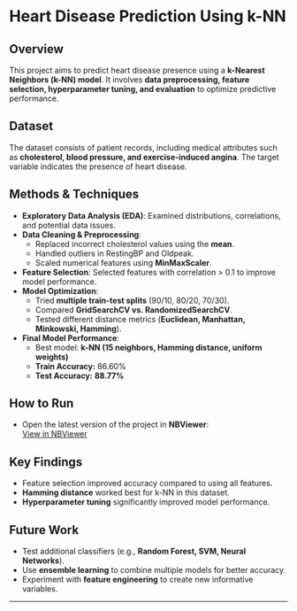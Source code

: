 # Heart Disease Prediction Using k-NN  

## Overview  
This project aims to predict heart disease presence using a **k-Nearest Neighbors (k-NN) model**. It involves **data preprocessing, feature selection, hyperparameter tuning, and evaluation** to optimize predictive performance.  

## Dataset  
The dataset consists of patient records, including medical attributes such as **cholesterol, blood pressure, and exercise-induced angina**. The target variable indicates the presence of heart disease.  

## Methods & Techniques  
- **Exploratory Data Analysis (EDA)**: Examined distributions, correlations, and potential data issues.  
- **Data Cleaning & Preprocessing**:  
  - Replaced incorrect cholesterol values using the **mean**.  
  - Handled outliers in RestingBP and Oldpeak.  
  - Scaled numerical features using **MinMaxScaler**.  
- **Feature Selection**: Selected features with correlation > 0.1 to improve model performance.  
- **Model Optimization**:  
  - Tried **multiple train-test splits** (90/10, 80/20, 70/30).  
  - Compared **GridSearchCV vs. RandomizedSearchCV**.  
  - Tested different distance metrics (**Euclidean, Manhattan, Minkowski, Hamming**).  
- **Final Model Performance**:  
  - Best model: **k-NN (15 neighbors, Hamming distance, uniform weights)**  
  - **Train Accuracy:** 86.60%  
  - **Test Accuracy:** **88.77%**  

## How to Run  
- Open the latest version of the project in **NBViewer**:  
  [View in NBViewer](https://nbviewer.org/github/dimitar-m/predicting-heart-disease/blob/master/predicting-heart-disease-v1.3.ipynb)  

## Key Findings  
- Feature selection improved accuracy compared to using all features.  
- **Hamming distance** worked best for k-NN in this dataset.  
- **Hyperparameter tuning** significantly improved model performance.  

## Future Work  
- Test additional classifiers (e.g., **Random Forest, SVM, Neural Networks**).  
- Use **ensemble learning** to combine multiple models for better accuracy.  
- Experiment with **feature engineering** to create new informative variables.  

---
